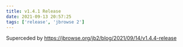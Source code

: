 ```yaml
---
title: v1.4.1 Release
date: 2021-09-13 20:57:25
tags: ['release', 'jbrowse 2']
---
```


Superceded by https://jbrowse.org/jb2/blog/2021/09/14/v1.4.4-release
